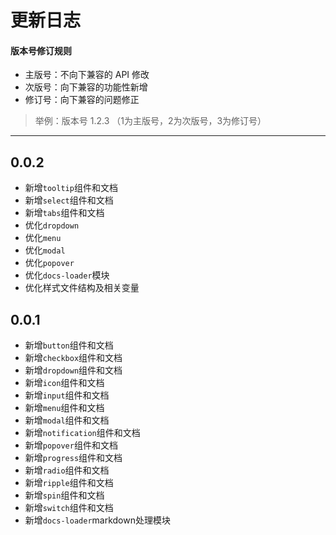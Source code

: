 # 更新日志

#### 版本号修订规则

- 主版号：不向下兼容的 API 修改
- 次版号：向下兼容的功能性新增
- 修订号：向下兼容的问题修正
> 举例：版本号 1.2.3 （1为主版号，2为次版号，3为修订号）

---

## 0.0.2
- 新增`tooltip`组件和文档
- 新增`select`组件和文档
- 新增`tabs`组件和文档
- 优化`dropdown`
- 优化`menu`
- 优化`modal`
- 优化`popover`
- 优化`docs-loader`模块
- 优化样式文件结构及相关变量



## 0.0.1
- 新增`button`组件和文档
- 新增`checkbox`组件和文档
- 新增`dropdown`组件和文档
- 新增`icon`组件和文档
- 新增`input`组件和文档
- 新增`menu`组件和文档
- 新增`modal`组件和文档
- 新增`notification`组件和文档
- 新增`popover`组件和文档
- 新增`progress`组件和文档
- 新增`radio`组件和文档
- 新增`ripple`组件和文档
- 新增`spin`组件和文档
- 新增`switch`组件和文档
- 新增`docs-loader`markdown处理模块
